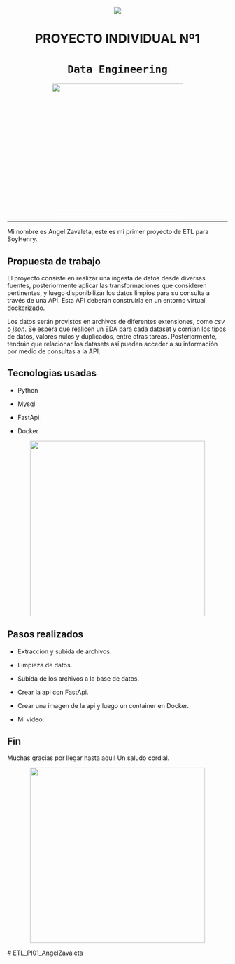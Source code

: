 <p align=center><img src=https://d31uz8lwfmyn8g.cloudfront.net/Assets/logo-henry-white-lg.png><p>

# <h1 align=center> **PROYECTO INDIVIDUAL Nº1** </h1>

# <h1 align=center>**`Data Engineering`**</h1>

<p align="center">
<img src="https://blog.indicium.tech/content/images/2020/12/etl-processo.png"  height=300>
</p>



<hr>  



Mi nombre es Angel Zavaleta, este es mi primer proyecto de ETL para SoyHenry.



## **Propuesta de trabajo**

El proyecto consiste en realizar una ingesta de datos desde diversas fuentes, posteriormente aplicar las transformaciones que consideren pertinentes, y luego disponibilizar los datos limpios para su consulta a través de una API. Esta API deberán construirla en un entorno virtual dockerizado.

Los datos serán provistos en archivos de diferentes extensiones, como *csv* o *json*. Se espera que realicen un EDA para cada dataset y corrijan los tipos de datos, valores nulos y duplicados, entre otras tareas. Posteriormente, tendrán que relacionar los datasets así pueden acceder a su información por medio de consultas a la API.

## **Tecnologias usadas**

+ Python

+ Mysql
  
+ FastApi

+ Docker
 

<p align="center">
<img src="https://blog.logrocket.com/wp-content/uploads/2022/10/fast-api-docker-containers.png"  height=400>  
</p>  
  

## **Pasos realizados**  

+ Extraccion y subida de archivos.  

+ Limpieza de datos.  
  
+ Subida de los archivos a la base de datos.  

+ Crear la api con FastApi.  

+ Crear una imagen de la api y luego un container en Docker. 

+ Mi video:  




## **Fin** 

Muchas gracias por llegar hasta aqui! Un saludo cordial.  


<p align="center">
<img src="https://media.tenor.com/W9_8dfFmyr0AAAAM/pixel-game.gif"  height=400>  
</p># ETL_PI01_AngelZavaleta
